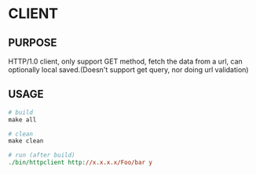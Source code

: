 # CLIENT

## PURPOSE
HTTP/1.0 client, only support GET method, fetch the data from a url, can optionally local saved.(Doesn't support get query, nor doing url validation)

## USAGE

```Makefile
# build
make all

# clean
make clean

# run (after build)
./bin/httpclient http://x.x.x.x/Foo/bar y
```
